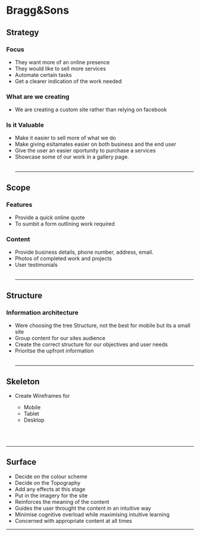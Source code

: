 # Bragg&Sons
## Strategy
### Focus
- They want more of an online presence
- They would like to sell more services
- Automate certain tasks
- Get a clearer indication of the work needed
### What are we creating
- We are creating a custom site rather than relying on facebook
### Is it Valuable
- Make it easier to sell more of what we do
- Make giving esitamates easier on both business and the end user
- Give the user an easier oportunity to purchase a services
- Showcase some of our work in a gallery page.
<br><br><hr>
## Scope
### Features
- Provide a quick online quote
- To sumbit a form outlining work required 
### Content
- Provide business details, phone number, address, email.
- Photos of completed work and projects
- User testimonials
<br><br><hr>
## Structure
### Information architecture
- Were choosing the tree Structure, not the best for mobile but its a small site
- Group content for our sites audience
- Create the correct structure for our objectives and user needs
- Prioritse the upfront information
<br><br><hr>
## Skeleton
<ul>
<li>Create Wireframes for</li>
<ul>
<li>Mobile</li>
<li>Tablet</li>
<li>Desktop</li>
</ul>
</ul>
<br><br><hr>
<h2> Surface</h2>

- Decide on the colour scheme
- Decide on the Topography
- Add any effects at this stage
- Put in the imagery for the site
- Reinforces the meaning of the content
- Guides the user throught the content in an intuitive way
- Minimise cognitive overload while maximising intuitive learning
- Concerned with appropriate content at all times

<hr>